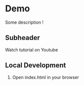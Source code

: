 # Demo

Some description !

## Subheader

Watch tutorial on Youtube

## Local Development

1. Open index.html in your browser